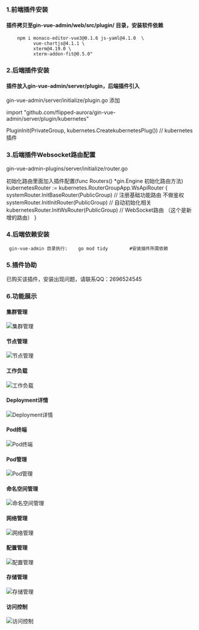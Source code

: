### 1.前端插件安装
#### 插件拷贝至gin-vue-admin/web/src/plugin/ 目录，安装软件依赖
```
    npm i monaco-editor-vue3@0.1.6 js-yaml@4.1.0  \
          vue-chartjs@4.1.1 \
          xterm@4.19.0 \
          xterm-addon-fit@0.5.0"
```
### 2.后端插件安装
#### 插件放入gin-vue-admin/server/plugin，后端插件引入
gin-vue-admin/server/initialize/plugin.go 添加

import  "github.com/flipped-aurora/gin-vue-admin/server/plugin/kubernetes"

PluginInit(PrivateGroup, kubernetes.CreatekubernetesPlug()) // 
kubernetes插件
### 3.后端插件Websocket路由配置
gin-vue-admin-plugins/server/initialize/router.go

初始化路由里面加入插件配置(func Routers() *gin.Engine 初始化路由方法)
kubernetesRouter := kubernetes.RouterGroupApp.WsApiRouter 
{
    systemRouter.InitBaseRouter(PublicGroup)   // 注册基础功能路由 不做鉴权
    systemRouter.InitInitRouter(PublicGroup)   // 自动初始化相关
    kubernetesRouter.InitWsRouter(PublicGroup) // WebSocket路由 （这个是新增的路由）
  }

### 4.后端依赖安装
```
 gin-vue-admin 目录执行:    go mod tidy        #安装插件所需依赖
```

### 5.插件协助
已购买该插件，安装出现问题，请联系QQ：2696524545

### 6.功能展示
#### 集群管理
![集群管理](https://github.com/2696524545/plugin/blob/main/clusters.png)
#### 节点管理
![节点管理](https://github.com/2696524545/plugin/blob/main/node.png)
#### 工作负载
![工作负载](https://github.com/2696524545/plugin/blob/main/workloads.png)
#### Deployment详情
![Deployment详情](https://github.com/2696524545/plugin/blob/main/DeploymentDetail.png)
#### Pod终端
![Pod终端](https://github.com/2696524545/plugin/blob/main/PodTerminal.png)
#### Pod管理
![Pod管理](https://github.com/2696524545/plugin/blob/main/Pods.png)
#### 命名空间管理
![命名空间管理](https://github.com/2696524545/plugin/blob/main/namespaces.png)
#### 网络管理
![网络管理](https://github.com/2696524545/plugin/blob/main/networks.png)
#### 配置管理
![配置管理](https://github.com/2696524545/plugin/blob/main/configs.png)
#### 存储管理
![存储管理](https://github.com/2696524545/plugin/blob/main/storages.png)

#### 访问控制
![访问控制](https://github.com/2696524545/plugin/blob/main/access.png)
